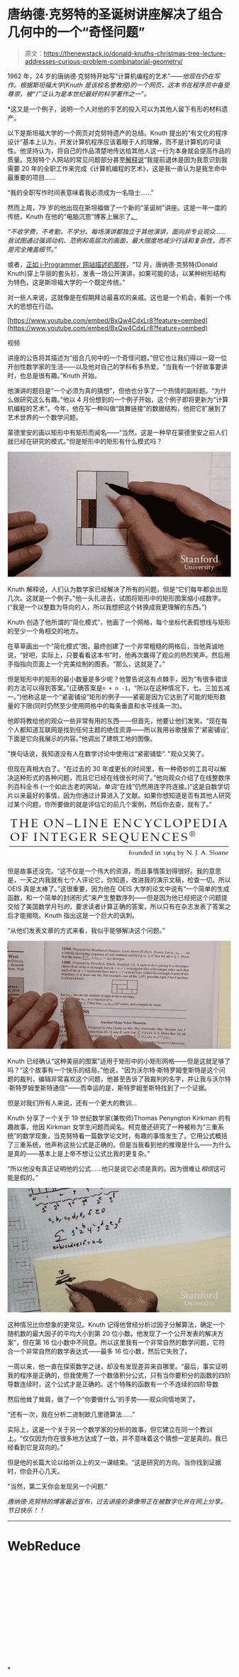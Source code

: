 # 唐纳德·克努特的圣诞树讲座解决了组合几何中的一个“奇怪问题”

> 原文：<https://thenewstack.io/donald-knuths-christmas-tree-lecture-addresses-curious-problem-combinatorial-geometry/>

1962 年，24 岁的唐纳德·克努特开始写“计算机编程的艺术”*——他现在仍在写作。根据斯坦福大学(Knuth 是该校名誉教授)的一个网页，这本书在程序员中备受尊崇，被“广泛认为是本世纪最好的科学著作之一”。*

 *这又是一个例子，说明一个人对他的手艺的投入可以为其他人留下有形的材料遗产。

以下是斯坦福大学的一个网页对克努特遗产的总结。Knuth 提出的“有文化的程序设计”基本上认为，开发计算机程序应该着眼于人的理解，而不是计算机的可读性。他坚持认为，将自己的作品清楚地传达给其他人这一行为本身就会提高作品的质量。克努特个人网站的常见问题部分甚至[解释说](http://www-cs-faculty.stanford.edu/~knuth/retd.html)“我提前退休是因为我意识到我需要 20 年的全职工作来完成《计算机编程的艺术》，这是我一直认为是我生命中最重要的项目……

“我的全职写作时间表意味着我必须成为一名隐士……”

然而上周，79 岁的他出现在斯坦福做了一个新的“圣诞树”讲座。这是一年一度的传统，Knuth 在他的“电脑沉思”博客上展示了[。](http://www-cs-faculty.stanford.edu/~knuth/musings.html)

*“不收学费，不考勤，不学分。每场演讲都独立于其他演讲，面向非专业观众……我试图通过强调动机、范例和高层次的画面，最大限度地减少行话和复杂性，而不是完全掩盖细节。”*

或者，[正如 i-Programmer 网站描述的那样](http://www.i-programmer.info/news/112-theory/11385-donald-knuths-christmas-tree-lecture-2017.html)，“12 月，唐纳德·克努特(Donald Knuth)穿上华丽的套头衫，发表一场公开演讲，如果可能的话，以某种树形结构为特色，这是斯坦福大学的一个既定传统。”

对一些人来说，这就像是在假期拜访最喜欢的亲戚。这也是一个机会，看到一个伟大的思想在行动。

[https://www.youtube.com/embed/BxQw4CdxLr8?feature=oembed](https://www.youtube.com/embed/BxQw4CdxLr8?feature=oembed)

视频

讲座的公告将其描述为“组合几何中的一个奇怪问题。”但它也让我们得以一窥一位开创性数学家的生活——以及他对自己的学科有多热爱。“当我有一个好故事要讲时，也总是很有趣。”Knuth 开始。

他演讲的题目是“一个必须为真的猜想”，但他也分享了一个热情的副标题。“为什么做研究这么有趣。”他以 4 月份想到的一个例子开始，这个例子即将更新为“计算机编程的艺术”。今年，他在写一种叫做“跳舞链接”的数据结构，他把它扩展到了艺术世界的一个数学问题。

蒙德里安的画以矩形中有矩形而闻名——“当然，这是一种早在蒙德里安之前人们就已经在研究的模式。”但是矩形中的矩形有什么模式吗？

![ The Hands of Donald Knuth](img/68a2e673ddad9d050cba905a1b85cdab.png)

Knuth 解释说，人们认为数学家已经解决了所有的问题，但是“它们每年都会出现几次。这就是一个例子。”他一头扎进去，试图将矩形中的矩形图案缩小成数字。(“我是一个以整数为导向的人，所以我想把这个转换成我更理解的东西。”)

Knuth 创造了他所谓的“简化模式”，他画了一个网格，每个坐标代表假想线与矩形的至少一个角相交的地方。

在草草画出一个“简化模式”图，最终创建了一个非常粗糙的网格后，当他真诚地说，“好吧，实际上，只要看看这本书”时，他再次赢得了观众的热烈笑声。然后用手指指向页面上一个完美绘制的图表。“那么，这就是了。”

但是矩形中的矩形的最小数量是多少呢？他警告说这有点棘手，因为“有很多错误的方法可以得到答案。”(正确答案是`n + n -1`，“所以在这种情况下，七。三加五减一。”)他称这是一个“紧密铺设”矩形的例子——紧密是因为它达到了可能的矩形数量的下限(同时仍然至少使用网格中的每条垂直和水平线条一次)。

他即将教给他的观众一些非常有用的东西——但首先，他要让他们发笑。“现在每个人都知道互联网是找到任何主题的绝佳资源——所以我用谷歌搜索了‘紧密铺设’,下面是它向我展示的内容。”他调出了建筑工地的图像。

"换句话说，我知道没有人在数学讨论中使用过“紧密铺垫”. "观众又笑了。

但现在真相大白了。“在过去的 30 年或更长的时间里，有一种奇妙的工具可以解决这种形式的各种问题，而且它已经在线很长时间了。”他向观众介绍了在线整数序列百科全书 (一个如此古老的网站，单词“在线”仍然用连字符连接。)“这是自数学切片以来最好的事情，因为你通过计算进入了文献。如果你想知道是否有其他人研究过某个问题，你所要做的就是评估它的前几个案例，然后你去查，就有了。”

![ The On-Line Encylopedia of Integer Sequences](img/e1ba9f2a27474e467ba4dd89baf19f85.png)

但是故事还没完。“这不仅是一个伟大的资源，而且事情策划得很好。我的意思是，一天之内我就有七个人评论它，你知道，改进我的演示文稿，检查一切。所以 OEIS 真是太棒了。”这很重要，因为他在 OEIS 大学的论文中说有“一个简单的生成函数，和一个简单的封闭形式”来产生整数序列——但是因为他已经把这个问题提交给了美国数学月刊*的*，要求读者计算正确的答案，所以只有在杂志发表了答案之后才能揭晓。Knuth 指出这是一个巨大的讽刺。

“从他们发表文章的方式来看，我似乎能够解决这个问题。”

![ Knuth Problem in American Math Monthly.](img/f6f68c6d514991482999bc5581cb56ad.png)

Knuth 已经确认“这种美丽的图案”适用于矩形中的小矩形网格——但是这就足够了吗？“这个故事有一个快乐的结局，”他说，“因为沃尔特·斯特罗姆奎斯特是这个问题的裁判，编辑非常喜欢这个问题，他甚至告诉了我裁判的名字，并让我与沃尔特·斯特罗姆奎斯特通信”——而幸运的是，斯特罗姆奎斯特找到了一个证据。

但是对我们所有人来说，还有一个更大的教训…

Knuth 分享了一个关于 19 世纪数学家(兼牧师)Thomas Penyngton Kirkman 的有趣故事，他因 Kirkman 女学生问题而闻名。柯克曼还研究了一种被称为“三重系统”的数学现象，当克努特看一篇数学论文时，有趣的事情发生了。它用公式概括了三重系统，他声称这些公式是正确的。但是当我看到他的推理是什么——为什么是真的——基本上是上帝不想让公式比我的更复杂。”

“所以他没有真正证明他的公式……他只是说它必须是真的。因为很难让*相信*这可能是假的。”

![Knuth crosses out a mistake](img/7b56a60c2303bc084690b4fca2e409c5.png)

这种情况比你想象的更常见。Knuth 记得他曾经分析过因子分解算法，确定一个随机数的最大因子的平均大小到第 20 位小数。他发现了一个公开发表的解决方案”，但在第 16 位小数中不同意。所以这里我有一个非常自然的数学问题，它符合一个非常自然的数学表达式——最多 16 位小数，然后它失败了。

一周以来，他一直在探索数学之谜，却没有发现差异来自哪里。“最后，事实证明我的程序是正确的，但我使用了一个数值积分公式，只有当你要积分的函数的四阶导数连续时，这个公式才是正确的。这个特殊的函数有一个不连续的四阶导数

然后他耸了耸肩，做了一个“你要做什么”的手势——观众同情地笑了。

“还有一次，我在分析二进制欧几里德算法……”

实际上，这是一个关于另一个数学家的分析的故事，但它建立在同一个教训上。“仅仅因为你在很多地方达成了一致，并不意味着这个猜想一定是真的。我已经看到它是双向的。”

但是他的长篇大论以给听众上的又一课结束。“这是研究的方向。当你找到证据时，你会开心几天。

"当然，第二天你会发现另一个问题."

*唐纳德·克努特的博客最近宣布，过去讲座的录像带正在被数字化并在网上分享。节日快乐！！*

* * *

# WebReduce

<svg xmlns:xlink="http://www.w3.org/1999/xlink" viewBox="0 0 68 31" version="1.1"><title>Group</title> <desc>Created with Sketch.</desc></svg>*